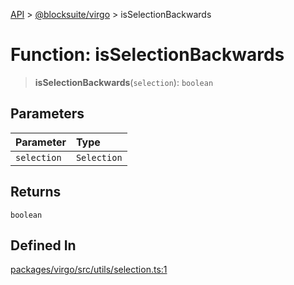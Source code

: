 [API](../../../index.md) > [@blocksuite/virgo](../index.md) > isSelectionBackwards

# Function: isSelectionBackwards

> **isSelectionBackwards**(`selection`): `boolean`

## Parameters

| Parameter | Type |
| :------ | :------ |
| `selection` | `Selection` |

## Returns

`boolean`

## Defined In

[packages/virgo/src/utils/selection.ts:1](https://github.com/Saul-Mirone/blocksuite/blob/f2324b82e/packages/virgo/src/utils/selection.ts#L1)
